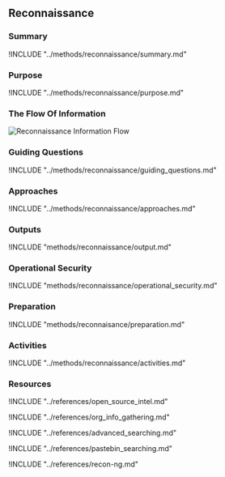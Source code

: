 ## Reconnaissance

### Summary
!INCLUDE "../methods/reconnaissance/summary.md"

### Purpose
!INCLUDE "../methods/reconnaissance/purpose.md"

### The Flow Of Information
![Reconnaissance Information Flow](images/info_flows/reconnaissance.svg)

### Guiding Questions
!INCLUDE "../methods/reconnaissance/guiding_questions.md"

### Approaches
!INCLUDE "../methods/reconnaissance/approaches.md"

### Outputs
!INCLUDE "methods/reconnaissance/output.md"

### Operational Security
!INCLUDE "methods/reconnaissance/operational_security.md"

### Preparation
!INCLUDE "methods/reconnaisance/preparation.md"

### Activities
!INCLUDE "../methods/reconnaissance/activities.md"

### Resources
<div class="greybox">

!INCLUDE "../references/open_source_intel.md"

!INCLUDE "../references/org_info_gathering.md"

!INCLUDE "../references/advanced_searching.md"

!INCLUDE "../references/pastebin_searching.md"

!INCLUDE "../references/recon-ng.md"
</div>
